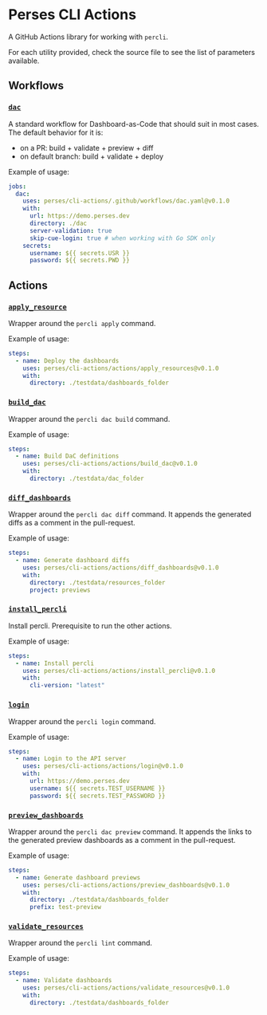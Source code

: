 # Perses CLI Actions

A GitHub Actions library for working with `percli`.

For each utility provided, check the source file to see the list of parameters available.

## Workflows

### [`dac`](.github/workflows/dac.yaml)

A standard workflow for Dashboard-as-Code that should suit in most cases. The default behavior for it is:
- on a PR: build + validate + preview + diff
- on default branch: build + validate + deploy

Example of usage:
```yaml
jobs:
  dac:
    uses: perses/cli-actions/.github/workflows/dac.yaml@v0.1.0
    with:
      url: https://demo.perses.dev
      directory: ./dac
      server-validation: true
      skip-cue-login: true # when working with Go SDK only
    secrets:
      username: ${{ secrets.USR }}
      password: ${{ secrets.PWD }}
```

## Actions

### [`apply_resource`](./actions/apply_resources/action.yaml)

Wrapper around the `percli apply` command.

Example of usage:
```yaml
steps:
  - name: Deploy the dashboards
    uses: perses/cli-actions/actions/apply_resources@v0.1.0
    with:
      directory: ./testdata/dashboards_folder
```

### [`build_dac`](./actions/build_dac/action.yaml)

Wrapper around the `percli dac build` command.

Example of usage:
```yaml
steps:
  - name: Build DaC definitions
    uses: perses/cli-actions/actions/build_dac@v0.1.0
    with:
      directory: ./testdata/dac_folder
```

### [`diff_dashboards`](./actions/diff_dashboards/action.yaml)

Wrapper around the `percli dac diff` command. It appends the generated diffs as a comment in the pull-request.

Example of usage:
```yaml
steps:
  - name: Generate dashboard diffs
    uses: perses/cli-actions/actions/diff_dashboards@v0.1.0
    with:
      directory: ./testdata/resources_folder
      project: previews
```

### [`install_percli`](./actions/install_percli/action.yaml)

Install percli. Prerequisite to run the other actions.

Example of usage:
```yaml
steps:
  - name: Install percli
    uses: perses/cli-actions/actions/install_percli@v0.1.0
    with:
      cli-version: "latest"
```

### [`login`](./actions/login/action.yaml)

Wrapper around the `percli login` command.

Example of usage:
```yaml
steps:
  - name: Login to the API server
    uses: perses/cli-actions/actions/login@v0.1.0
    with:
      url: https://demo.perses.dev
      username: ${{ secrets.TEST_USERNAME }}
      password: ${{ secrets.TEST_PASSWORD }}
```

### [`preview_dashboards`](./actions/preview_dashboards/action.yaml)

Wrapper around the `percli dac preview` command. It appends the links to the generated preview dashboards as a comment in the pull-request.

Example of usage:
```yaml
steps:
  - name: Generate dashboard previews
    uses: perses/cli-actions/actions/preview_dashboards@v0.1.0
    with:
      directory: ./testdata/dashboards_folder
      prefix: test-preview
```

### [`validate_resources`](./actions/validate_resources/action.yaml)

Wrapper around the `percli lint` command.

Example of usage:
```yaml
steps:
  - name: Validate dashboards
    uses: perses/cli-actions/actions/validate_resources@v0.1.0
    with:
      directory: ./testdata/dashboards_folder
```
